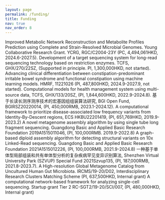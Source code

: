 ```yaml
---
layout: page
permalink: /funding/
title: Funding
nav: true
nav_order: 8
---
```

Improved Metabolic Network Reconstruction and Metabolite Profiles Prediction using Complete and Strain-Resolved Microbial Genomes. Young Collaborative Research Grant. YCRG, RGC/C2004-23Y (PC, 4,494,061HKD, 2024.6-2027.5).
Development of a target sequencing system for long-read sequencing technology based on restriction enzymes. TCFS, GHX/270/22SZ, (Supported in principle. PI, 1,300,000HKD, not started). 
Advancing clinical differentiation between constipation-predominant irritable bowel syndrome and functional constipation using machine learning models. HMRF, 11221026 (PI, 487,800HKD, 2024.9-2027.9, not started).
Computational models for health management system using multi-source data, TCFS, GHX/133/20SZ, (PI, 1,844,600HKD, 2022.9-2024.8). 
基于长读长测序测序技术的宏基因组组装算法研究, BGI Open Fund, BGIRSZ20220014, (PI, 450,000RMB, 2023.1-2024.12). 
A computational framework to prioritize disease-associated low frequency variants from Identity-By-Descent regions, ECS HKBU22201419, (PI, 651,769HKD, 2019.9-2023.2)
A novel metagenome assembly algorithm by using single tube long fragment sequencing. Guangdong Basic and Applied Basic Research Foundation 2019A1515011046, (PI, 100,000RMB. 2019.9-2022.8)
A graph-based diploid assembly algorithm for detecting structural variants on 10x Linked-Read sequencing. Guangdong Basic and Applied Basic Research Foundation 2021A1515012226, (PI, 100,000RMB, 2021.9-2024.8)
一种基于单体型局部组装和共有单体型分析的复杂疾病罕见变异识别算法, Shenzhen Virtual University Park (SZVUP) Special Fund 2021Szvup135, (PI, 187,000RMB, 2021.8-2023.7).
A High-resolution Global Metagenome Catalog from Uncultured Human Gut Microbiota. IRCMS/19-20/D02, Interdisciplinary Research Clusters Matching Scheme (PI, 637,500HKD, Internal grant)
A computational network-based framework for analyzing single-cell sequencing. Startup grant Tier 2 RC-SGT2/19-20/SCI/007, (PI, 480,000HKD, Internal grant) 